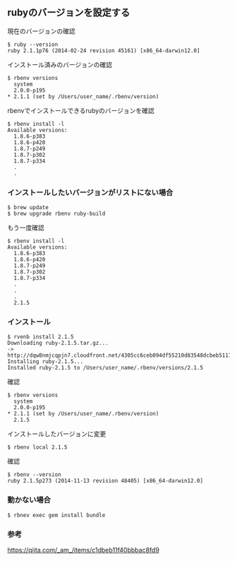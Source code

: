 ## rubyのバージョンを設定する

現在のバージョンの確認
```
$ ruby --version
ruby 2.1.1p76 (2014-02-24 revision 45161) [x86_64-darwin12.0]

```

インストール済みのバージョンの確認
```
$ rbenv versions
  system
  2.0.0-p195
* 2.1.1 (set by /Users/user_name/.rbenv/version)
```

rbenvでインストールできるrubyのバージョンを確認
```
$ rbenv install -l
Available versions:
  1.8.6-p383
  1.8.6-p420
  1.8.7-p249
  1.8.7-p302
  1.8.7-p334
  .
  .
```
### インストールしたいバージョンがリストにない場合
```
$ brew update
$ brew upgrade rbenv ruby-build
```
もう一度確認
```
$ rbenv install -l
Available versions:
  1.8.6-p383
  1.8.6-p420
  1.8.7-p249
  1.8.7-p302
  1.8.7-p334
  .
  .
  .
  2.1.5
```

### インストール
```
$ rvenb install 2.1.5
Downloading ruby-2.1.5.tar.gz...
-> http://dqw8nmjcqpjn7.cloudfront.net/4305cc6ceb094df55210d83548dcbeb5117d74eea25196a9b14fa268d354b100
Installing ruby-2.1.5...
Installed ruby-2.1.5 to /Users/user_name/.rbenv/versions/2.1.5
```
確認
```
$ rbenv versions
  system
  2.0.0-p195
* 2.1.1 (set by /Users/user_name/.rbenv/version)
  2.1.5
```
インストールしたバージョンに変更
```
$ rbenv local 2.1.5
```
確認
```
$ rbenv --version
ruby 2.1.5p273 (2014-11-13 revision 48405) [x86_64-darwin12.0]
```

### 動かない場合
```
$ rbnev exec gem install bundle
```

### 参考
https://qiita.com/_am_/items/c1dbeb11f40bbbac8fd9
